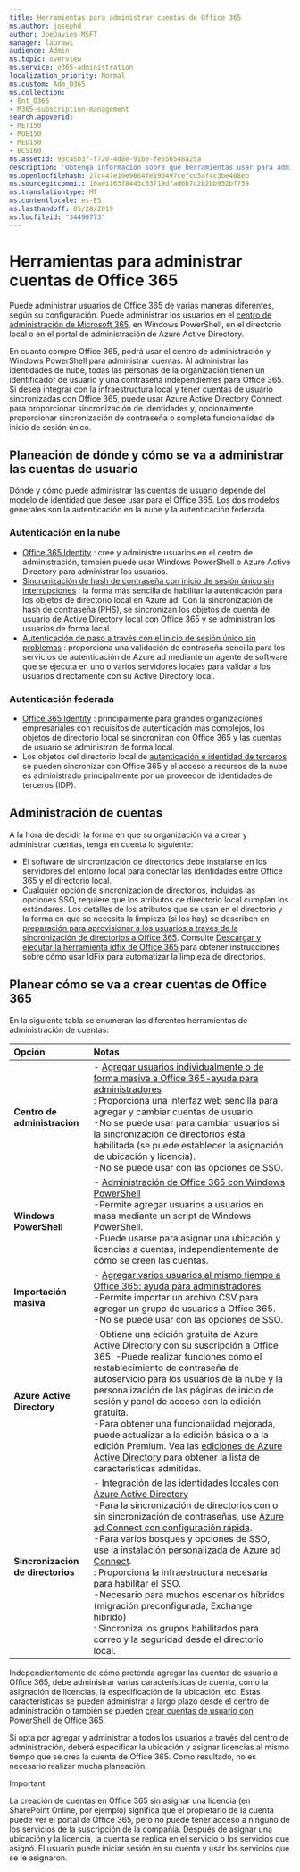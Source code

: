 ```yaml
---
title: Herramientas para administrar cuentas de Office 365
ms.author: josephd
author: JoeDavies-MSFT
manager: laurawi
audience: Admin
ms.topic: overview
ms.service: o365-administration
localization_priority: Normal
ms.custom: Adm_O365
ms.collection:
- Ent_O365
- M365-subscription-management
search.appverid:
- MET150
- MOE150
- MED150
- BCS160
ms.assetid: 98ca5b3f-f720-4d8e-91be-fe656548a25a
description: 'Obtenga información sobre qué herramientas usar para administrar los usuarios de Office 365 y cómo lo que puede usar depende de cómo administre las identidades de usuario. '
ms.openlocfilehash: 27c447e19e9664fe190497cefcd5af4c3be408eb
ms.sourcegitcommit: 10ae1163f8443c53f19dfad6b7c2b2bb952bf759
ms.translationtype: MT
ms.contentlocale: es-ES
ms.lasthandoff: 05/28/2019
ms.locfileid: "34490773"
---
```

# <a name="tools-to-manage-office-365-accounts"></a>Herramientas para administrar cuentas de Office 365

Puede administrar usuarios de Office 365 de varias maneras diferentes, según su configuración. Puede administrar los usuarios en el [centro de administración de Microsoft 365](https://admin.microsoft.com), en Windows PowerShell, en el directorio local o en el portal de administración de Azure Active Directory.

En cuanto compre Office 365, podrá usar el centro de administración y Windows PowerShell para administrar cuentas. Al administrar las identidades de nube, todas las personas de la organización tienen un identificador de usuario y una contraseña independientes para Office 365. Si desea integrar con la infraestructura local y tener cuentas de usuario sincronizadas con Office 365, puede usar Azure Active Directory Connect para proporcionar sincronización de identidades y, opcionalmente, proporcionar sincronización de contraseña o completa funcionalidad de inicio de sesión único.
  
## <a name="plan-for-where-and-how-you-will-manage-your-user-accounts"></a>Planeación de dónde y cómo se va a administrar las cuentas de usuario

Dónde y cómo puede administrar las cuentas de usuario depende del modelo de identidad que desee usar para el Office 365. Los dos modelos generales son la autenticación en la nube y la autenticación federada.
  
### <a name="cloud-authentication"></a>Autenticación en la nube

- [Office 365 Identity](about-office-365-identity.md) : cree y administre usuarios en el centro de administración, también puede usar Windows PowerShell o Azure Active Directory para administrar los usuarios.
- [Sincronización de hash de contraseña con inicio de sesión único sin interrupciones](about-office-365-identity.md) : la forma más sencilla de habilitar la autenticación para los objetos de directorio local en Azure ad. Con la sincronización de hash de contraseña (PHS), se sincronizan los objetos de cuenta de usuario de Active Directory local con Office 365 y se administran los usuarios de forma local. 
- [Autenticación de paso a través con el inicio de sesión único sin problemas](about-office-365-identity.md) : proporciona una validación de contraseña sencilla para los servicios de autenticación de Azure ad mediante un agente de software que se ejecuta en uno o varios servidores locales para validar a los usuarios directamente con su Active Directory local. 

### <a name="federated-authentication"></a>Autenticación federada

- [Office 365 Identity](about-office-365-identity.md) : principalmente para grandes organizaciones empresariales con requisitos de autenticación más complejos, los objetos de directorio local se sincronizan con Office 365 y las cuentas de usuario se administran de forma local. 
- Los objetos del directorio local de [autenticación e identidad de terceros](about-office-365-identity.md) se pueden sincronizar con Office 365 y el acceso a recursos de la nube es administrado principalmente por un proveedor de identidades de terceros (IDP). 

## <a name="managing-accounts"></a>Administración de cuentas

A la hora de decidir la forma en que su organización va a crear y administrar cuentas, tenga en cuenta lo siguiente:
  
- El software de sincronización de directorios debe instalarse en los servidores del entorno local para conectar las identidades entre Office 365 y el directorio local.
- Cualquier opción de sincronización de directorios, incluidas las opciones SSO, requiere que los atributos de directorio local cumplan los estándares. Los detalles de los atributos que se usan en el directorio y la forma en que se necesita la limpieza (si los hay) se describen en [preparación para aprovisionar a los usuarios a través de la sincronización de directorios a Office 365](prepare-for-directory-synchronization.md). Consulte [Descargar y ejecutar la herramienta idfix de Office 365](install-and-run-idfix.md) para obtener instrucciones sobre cómo usar IdFix para automatizar la limpieza de directorios. 

## <a name="plan-how-you-are-going-to-create-office-365-accounts"></a>Planear cómo se va a crear cuentas de Office 365

En la siguiente tabla se enumeran las diferentes herramientas de administración de cuentas:

|**Opción**|**Notas**|
|:-----|:-----|
|**Centro de administración** | - [Agregar usuarios individualmente o de forma masiva a Office 365-ayuda para administradores](https://support.office.com/article/1970f7d6-03b5-442f-b385-5880b9c256ec) <br> : Proporciona una interfaz web sencilla para agregar y cambiar cuentas de usuario. <br> -No se puede usar para cambiar usuarios si la sincronización de directorios está habilitada (se puede establecer la asignación de ubicación y licencia). <br> -No se puede usar con las opciones de SSO. <br> |
|**Windows PowerShell** | - [Administración de Office 365 con Windows PowerShell](https://go.microsoft.com/fwlink/p/?LinkId=698471) <br> -Permite agregar usuarios a usuarios en masa mediante un script de Windows PowerShell. <br> -Puede usarse para asignar una ubicación y licencias a cuentas, independientemente de cómo se creen las cuentas. <br> |
|**Importación masiva** | - [Agregar varios usuarios al mismo tiempo a Office 365: ayuda para administradores](add-several-users-at-the-same-time.md) <br> -Permite importar un archivo CSV para agregar un grupo de usuarios a Office 365. <br> -No se puede usar con las opciones de SSO. <br> |
|**Azure Active Directory** | -Obtiene una edición gratuita de Azure Active Directory con su suscripción a Office 365. -Puede realizar funciones como el restablecimiento de contraseña de autoservicio para los usuarios de la nube y la personalización de las páginas de inicio de sesión y panel de acceso con la edición gratuita. <br> -Para obtener una funcionalidad mejorada, puede actualizar a la edición básica o a la edición Premium. Vea las [ediciones de Azure Active Directory](https://go.microsoft.com/fwlink/p/?LinkId=698465) para obtener la lista de características admitidas. <br> |
|**Sincronización de directorios** | - [Integración de las identidades locales con Azure Active Directory](https://go.microsoft.com/fwlink/p/?LinkID=624168) <br> -Para la sincronización de directorios con o sin sincronización de contraseñas, use [Azure ad Connect con configuración rápida](https://go.microsoft.com/fwlink/p/?LinkID=698537).  <br>  -Para varios bosques y opciones de SSO, use la [instalación personalizada de Azure ad Connect](https://go.microsoft.com/fwlink/p/?LinkId=698430). <br> : Proporciona la infraestructura necesaria para habilitar el SSO. <br> -Necesario para muchos escenarios híbridos (migración preconfigurada, Exchange híbrido) <br> : Sincroniza los grupos habilitados para correo y la seguridad desde el directorio local. <br> |

Independientemente de cómo pretenda agregar las cuentas de usuario a Office 365, debe administrar varias características de cuenta, como la asignación de licencias, la especificación de la ubicación, etc. Estas características se pueden administrar a largo plazo desde el centro de administración o también se pueden [crear cuentas de usuario con PowerShell de Office 365](https://go.microsoft.com/fwlink/p/?LinkId=717083).

Si opta por agregar y administrar a todos los usuarios a través del centro de administración, deberá especificar la ubicación y asignar licencias al mismo tiempo que se crea la cuenta de Office 365. Como resultado, no es necesario realizar mucha planeación.

> [!IMPORTANT]
> La creación de cuentas en Office 365 sin asignar una licencia (en SharePoint Online, por ejemplo) significa que el propietario de la cuenta puede ver el portal de Office 365, pero no puede tener acceso a ninguno de los servicios de la suscripción de la compañía. Después de asignar una ubicación y la licencia, la cuenta se replica en el servicio o los servicios que asignó. El usuario puede iniciar sesión en su cuenta y usar los servicios que se le asignaron.